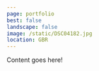 ```yaml
---
page: portfolio
best: false
landscape: false
image: /static/DSC04182.jpg
location: GBR
---
```

Content goes here!
